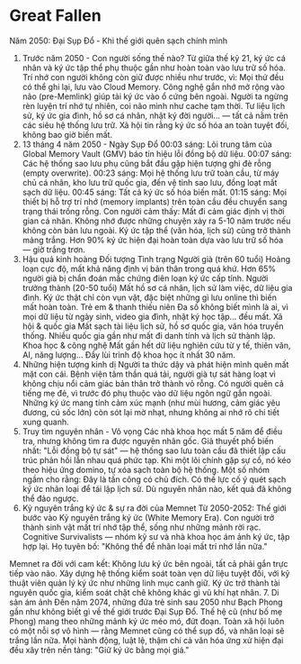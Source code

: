 # Great Fallen

Năm 2050: Đại Sụp Đổ - Khi thế giới quên sạch chính mình

1. Trước năm 2050 - Con người sống thế nào?
Từ giữa thế kỷ 21, ký ức cá nhân và ký ức tập thể phụ thuộc gần như hoàn toàn vào lưu trữ số hóa.
Trí nhớ con người không còn giữ được nhiều như trước, vì:
Mọi thứ đều có thể ghi lại, lưu vào Cloud Memory.
Công nghệ gắn nhớ mở rộng vào não (pre-Memlink) giúp tải ký ức vào ổ cứng bên ngoài.
Người ta ngừng rèn luyện trí nhớ tự nhiên, coi não mình như cache tạm thời.
Tư liệu lịch sử, ký ức gia đình, hồ sơ cá nhân, nhật ký đời người… — tất cả nằm trên các siêu hệ thống lưu trữ.
Xã hội tin rằng ký ức số hóa an toàn tuyệt đối, không bao giờ biến mất.
2. 13 tháng 4 năm 2050 - Ngày Sụp Đổ
00:03 sáng: Lõi trung tâm của Global Memory Vault (GMV) báo tín hiệu lỗi đồng bộ dữ liệu.
00:07 sáng: Các hệ thống sao lưu phụ cũng bắt đầu gặp hiện tượng ghi đè rỗng (empty overwrite).
00:23 sáng: Mọi hệ thống lưu trữ toàn cầu, từ máy chủ cá nhân, kho lưu trữ quốc gia, đến vệ tinh sao lưu, đồng loạt mất sạch dữ liệu.
00:45 sáng: Tất cả ký ức số hóa biến mất.
01:15 sáng: Mọi thiết bị hỗ trợ trí nhớ (memory implants) trên toàn cầu đều chuyển sang trạng thái trống rỗng. Con người cảm thấy:
Mất đi cảm giác định vị thời gian cá nhân.
Không nhớ được những chuyện xảy ra 5-10 năm trước nếu không còn bản lưu ngoài.
Ký ức tập thể (văn hóa, lịch sử) cũng trở thành mảng trắng.
Hơn 90% ký ức hiện đại hoàn toàn dựa vào lưu trữ số hóa — giờ trắng trơn.
3. Hậu quả kinh hoàng
Đối tượng Tình trạng
Người già (trên 60 tuổi) Hoảng loạn cực độ, mất khả năng định vị bản thân trong quá khứ. Hơn 65% người già bị chẩn đoán mắc chứng điên loạn ký ức cấp tính.
Người trưởng thành (20-50 tuổi) Mất hồ sơ cá nhân, lịch sử làm việc, dữ liệu gia đình. Ký ức thật chỉ còn vụn vặt, đặc biệt những gì lưu online thì biến mất hoàn toàn.
Trẻ em & thanh thiếu niên Đa số không biết mình là ai, vì mọi dữ liệu từ ngày sinh, video gia đình, nhật ký học tập... đều mất.
Xã hội & quốc gia Mất sạch tài liệu lịch sử, hồ sơ quốc gia, văn hóa truyền thống. Nhiều quốc gia gần như mất đi danh tính và lịch sử thành lập.
Khoa học & công nghệ Mất gần hết dữ liệu nghiên cứu từ y tế, thiên văn, AI, năng lượng… Đẩy lùi trình độ khoa học ít nhất 30 năm.
4. Những hiện tượng kinh dị
Người ta thức dậy và phát hiện mình quên mất mặt con cái.
Bệnh viện tâm thần quá tải, người già tự sát hàng loạt vì không chịu nổi cảm giác bản thân trở thành vỏ rỗng.
Có người quên cả tiếng mẹ đẻ, vì trước đó phụ thuộc vào dữ liệu ngôn ngữ gắn ngoài.
Những ký ức mang tính cảm xúc mạnh (như mùi hương, cảm giác yêu đương, cú sốc lớn) còn sót lại mờ nhạt, nhưng không ai nhớ rõ chi tiết xung quanh.
5. Truy tìm nguyên nhân - Vô vọng
Các nhà khoa học mất 5 năm để điều tra, nhưng không tìm ra được nguyên nhân gốc.
Giả thuyết phổ biến nhất: "Lỗi đồng bộ tự sát" — hệ thống sao lưu toàn cầu đã thiết lập cấu trúc phản hồi lẫn nhau quá phức tạp. Khi một lõi chính gặp sự cố, nó kéo theo hiệu ứng domino, tự xóa sạch toàn bộ hệ thống.
Một số nhóm ngầm cho rằng:
Đây là tấn công có chủ đích.
Có thế lực cố ý quét sạch ký ức nhân loại để tái lập lịch sử.
Dù nguyên nhân nào, kết quả đã không thể đảo ngược.
6. Kỷ nguyên trắng ký ức & sự ra đời của Memnet
Từ 2050-2052: Thế giới bước vào Kỷ nguyên trắng ký ức (White Memory Era).
Con người trở thành sinh vật mất trí nhớ tập thể, sống như những mảnh rời rạc.
Cognitive Survivalists — nhóm kỹ sư và nhà khoa học ám ảnh ký ức, tập hợp lại.
Họ tuyên bố:
"Không thể để nhân loại mất trí nhớ lần nữa."

Memnet ra đời với cam kết:
Không lưu ký ức bên ngoài, tất cả phải gắn trực tiếp vào não.
Xây dựng hệ thống kiểm soát toàn vẹn dữ liệu tuyệt đối, với kỹ thuật viên quản lý ký ức như những linh mục canh giữ.
Ký ức trở thành tài nguyên quốc gia, kiểm soát chặt chẽ không khác gì vũ khí hạt nhân.
7. Di sản ám ảnh
Đến năm 2074, những đứa trẻ sinh sau 2050 như Bạch Phong gần như không biết gì về thế giới trước Đại Sụp Đổ.
Thế hệ cũ (như bố mẹ Phong) mang theo những mảnh ký ức méo mó, đứt đoạn.
Toàn xã hội luôn có một nỗi sợ vô hình — rằng Memnet cũng có thể sụp đổ, và nhân loại sẽ trắng lần nữa.
Mọi hành động, luật lệ, thậm chí cả văn hóa ứng xử hiện đại đều xây trên nền tảng:
"Giữ ký ức bằng mọi giá."
